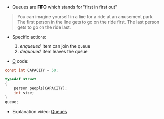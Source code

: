 - Queues are **FIFO** which stands for "first in first out"

 > You can imagine yourself in a line for a ride at an amusement park. The first person in the line gets to go on the ride first. The last person gets to go on the ride last.

- Specific actions:
	1. _enqueued_: item can join the queue
	2. _dequeued_: item leaves the queue

- [C](contents-c.md) code:

```c
const int CAPACITY = 50;

typedef struct
{
    person people[CAPACITY];
    int size;
}
queue;
```

- Explanation video: [Queues](https://cs50.harvard.edu/x/2025/shorts/queues/)
